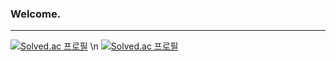 ### Welcome.
---

[![Solved.ac 프로필](http://mazassumnida.wtf/api/mini/generate_badge?boj=sadorn)](https://solved.ac/sadorn) \n
[![Solved.ac 프로필](http://mazassumnida.wtf/api/v2/generate_badge?boj=sadorn)](https://solved.ac/sadorn)


<!--
**Sadorn/Sadorn** is a ✨ _special_ ✨ repository because its `README.md` (this file) appears on your GitHub profile.

Here are some ideas to get you started:

- 🔭 I’m currently working on ...
- 🌱 I’m currently learning ...
- 👯 I’m looking to collaborate on ...
- 🤔 I’m looking for help with ...
- 💬 Ask me about ...
- 📫 How to reach me: ...
- 😄 Pronouns: ...
- ⚡ Fun fact: ...
-->
